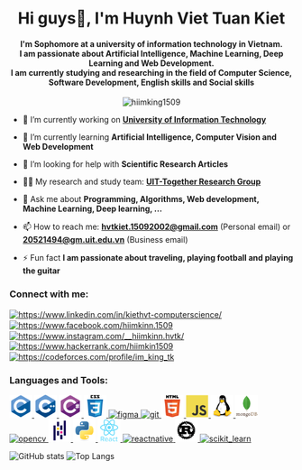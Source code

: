 <h1 align="center">Hi guys👋, I'm Huynh Viet Tuan Kiet</h1>
<h4 align="center">I'm Sophomore at a university of information technology in Vietnam.</br> I am passionate about Artificial Intelligence, Machine Learning, Deep Learning and Web Development. </br>I am currently studying and researching in the field of Computer Science, Software Development, English skills and Social skills</h4>

<div align="center"> <img src="https://komarev.com/ghpvc/?username=hiimking1509&label=Profile%20views&color=0e75b6&style=plastic" alt="hiimking1509" /> </div>

- 🔭 I’m currently working on **[University of Information Technology](https://www.uit.edu.vn/)**

- 🌱 I’m currently learning **Artificial Intelligence, Computer Vision and Web Development**

- 🤝 I’m looking for help with **Scientific Research Articles**

- 👨‍💻 My research and study team: **<a href="https://uit-together.github.io/?fbclid=IwAR1va9U7n2wXFMybcU55gqFaFt0hCpWSLOl9QVCfLJpbAzzyk0KgfE6s4Ws">UIT-Together Research Group</a>**

- 💬 Ask me about **Programming, Algorithms, Web development, Machine Learning, Deep learning, ...**

- 📫 How to reach me: **hvtkiet.15092002@gmail.com** (Personal email) or **20521494@gm.uit.edu.vn** (Business email)

- ⚡ Fun fact **I am passionate about traveling, playing football and playing the guitar**

<h3 align="left">Connect with me:</h3>
<p align="left">
<a href="https://linkedin.com/in/https://www.linkedin.com/in/kiethvt-computerscience/" target="blank"><img align="center" src="https://raw.githubusercontent.com/rahuldkjain/github-profile-readme-generator/master/src/images/icons/Social/linked-in-alt.svg" alt="https://www.linkedin.com/in/kiethvt-computerscience/" height="30" width="40" /></a>
<a href="https://fb.com/https://www.facebook.com/hiimkinn.1509" target="blank"><img align="center" src="https://raw.githubusercontent.com/rahuldkjain/github-profile-readme-generator/master/src/images/icons/Social/facebook.svg" alt="https://www.facebook.com/hiimkinn.1509" height="30" width="40" /></a>
<a href="https://instagram.com/https://www.instagram.com/__hiimkinn.hvtk/" target="blank"><img align="center" src="https://raw.githubusercontent.com/rahuldkjain/github-profile-readme-generator/master/src/images/icons/Social/instagram.svg" alt="https://www.instagram.com/__hiimkinn.hvtk/" height="30" width="40" /></a>
<a href="https://www.hackerrank.com/https://www.hackerrank.com/hiimkin1509" target="blank"><img align="center" src="https://raw.githubusercontent.com/rahuldkjain/github-profile-readme-generator/master/src/images/icons/Social/hackerrank.svg" alt="https://www.hackerrank.com/hiimkin1509" height="30" width="40" /></a>
<a href="https://codeforces.com/profile/https://codeforces.com/profile/im_king_tk" target="blank"><img align="center" src="https://raw.githubusercontent.com/rahuldkjain/github-profile-readme-generator/master/src/images/icons/Social/codeforces.svg" alt="https://codeforces.com/profile/im_king_tk" height="30" width="40" /></a>
</p>

<h3 align="left">Languages and Tools:</h3>
<p align="left"> <a href="https://www.cprogramming.com/" target="_blank" rel="noreferrer"> <img src="https://raw.githubusercontent.com/devicons/devicon/master/icons/c/c-original.svg" alt="c" width="40" height="40"/> </a> <a href="https://www.w3schools.com/cpp/" target="_blank" rel="noreferrer"> <img src="https://raw.githubusercontent.com/devicons/devicon/master/icons/cplusplus/cplusplus-original.svg" alt="cplusplus" width="40" height="40"/> </a> <a href="https://www.w3schools.com/cs/" target="_blank" rel="noreferrer"> <img src="https://raw.githubusercontent.com/devicons/devicon/master/icons/csharp/csharp-original.svg" alt="csharp" width="40" height="40"/> </a> <a href="https://www.w3schools.com/css/" target="_blank" rel="noreferrer"> <img src="https://raw.githubusercontent.com/devicons/devicon/master/icons/css3/css3-original-wordmark.svg" alt="css3" width="40" height="40"/> </a> <a href="https://www.figma.com/" target="_blank" rel="noreferrer"> <img src="https://www.vectorlogo.zone/logos/figma/figma-icon.svg" alt="figma" width="40" height="40"/> </a> <a href="https://git-scm.com/" target="_blank" rel="noreferrer"> <img src="https://www.vectorlogo.zone/logos/git-scm/git-scm-icon.svg" alt="git" width="40" height="40"/> </a> <a href="https://www.w3.org/html/" target="_blank" rel="noreferrer"> <img src="https://raw.githubusercontent.com/devicons/devicon/master/icons/html5/html5-original-wordmark.svg" alt="html5" width="40" height="40"/> </a> <a href="https://developer.mozilla.org/en-US/docs/Web/JavaScript" target="_blank" rel="noreferrer"> <img src="https://raw.githubusercontent.com/devicons/devicon/master/icons/javascript/javascript-original.svg" alt="javascript" width="40" height="40"/> </a> <a href="https://www.linux.org/" target="_blank" rel="noreferrer"> <img src="https://raw.githubusercontent.com/devicons/devicon/master/icons/linux/linux-original.svg" alt="linux" width="40" height="40"/> </a> <a href="https://www.mongodb.com/" target="_blank" rel="noreferrer"> <img src="https://raw.githubusercontent.com/devicons/devicon/master/icons/mongodb/mongodb-original-wordmark.svg" alt="mongodb" width="40" height="40"/> </a> <a href="https://opencv.org/" target="_blank" rel="noreferrer"> <img src="https://www.vectorlogo.zone/logos/opencv/opencv-icon.svg" alt="opencv" width="40" height="40"/> </a> <a href="https://pandas.pydata.org/" target="_blank" rel="noreferrer"> <img src="https://raw.githubusercontent.com/devicons/devicon/2ae2a900d2f041da66e950e4d48052658d850630/icons/pandas/pandas-original.svg" alt="pandas" width="40" height="40"/> </a> <a href="https://www.python.org" target="_blank" rel="noreferrer"> <img src="https://raw.githubusercontent.com/devicons/devicon/master/icons/python/python-original.svg" alt="python" width="40" height="40"/> </a> <a href="https://reactjs.org/" target="_blank" rel="noreferrer"> <img src="https://raw.githubusercontent.com/devicons/devicon/master/icons/react/react-original-wordmark.svg" alt="react" width="40" height="40"/> </a> <a href="https://reactnative.dev/" target="_blank" rel="noreferrer"> <img src="https://reactnative.dev/img/header_logo.svg" alt="reactnative" width="40" height="40"/> </a> <a href="https://www.rust-lang.org" target="_blank" rel="noreferrer"> <img src="https://raw.githubusercontent.com/devicons/devicon/master/icons/rust/rust-plain.svg" alt="rust" width="40" height="40"/> </a> <a href="https://scikit-learn.org/" target="_blank" rel="noreferrer"> <img src="https://upload.wikimedia.org/wikipedia/commons/0/05/Scikit_learn_logo_small.svg" alt="scikit_learn" width="40" height="40"/> </a> </p>

![GitHub stats](https://github-readme-stats.vercel.app/api?username=HiImKing1509&show_icons=true&theme=tokyonight)
![Top Langs](https://github-readme-stats.vercel.app/api/top-langs/?username=HiImKing1509&theme=tokyonight)
